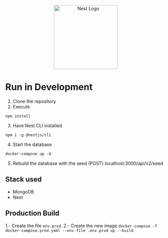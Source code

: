 <p align="center">
  <a href="http://nestjs.com/" target="blank"><img src="https://nestjs.com/img/logo-small.svg" width="200" alt="Nest Logo" /></a>
</p>

# Run in Development

1. Clone the repository
2. Execute
```
npm install
```
3. Have Nest CLI installed
```
npm i -g @nestjs/cli
```

4. Start the database
```
docker-compose up -d
```

5. Rebuild the database with the seed
(POST) localhost:3000/api/v2/seed 


## Stack used
* MongoDB
* Nest


## Production Build
1.- Create the file `env.prod`.
2.- Create the new image `docker-compose -f docker-compose.prod.yaml --env-file .env.prod up --build`



